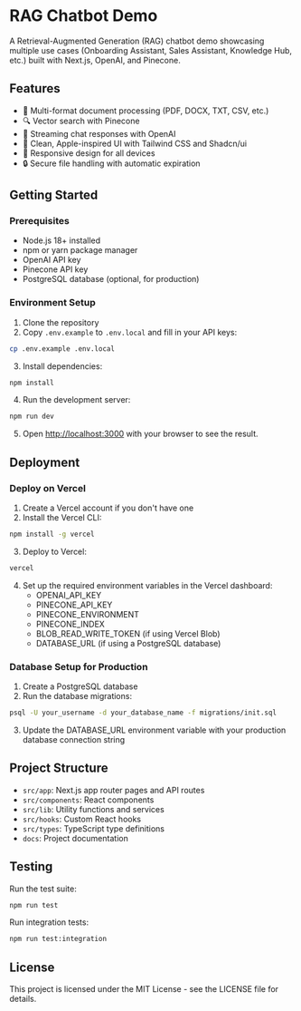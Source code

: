 # RAG Chatbot Demo

A Retrieval-Augmented Generation (RAG) chatbot demo showcasing multiple use cases (Onboarding Assistant, Sales Assistant, Knowledge Hub, etc.) built with Next.js, OpenAI, and Pinecone.

## Features

- 📄 Multi-format document processing (PDF, DOCX, TXT, CSV, etc.)
- 🔍 Vector search with Pinecone
- 💬 Streaming chat responses with OpenAI
- 🎨 Clean, Apple-inspired UI with Tailwind CSS and Shadcn/ui
- 📱 Responsive design for all devices
- 🔒 Secure file handling with automatic expiration

## Getting Started

### Prerequisites

- Node.js 18+ installed
- npm or yarn package manager
- OpenAI API key
- Pinecone API key
- PostgreSQL database (optional, for production)

### Environment Setup

1. Clone the repository
2. Copy `.env.example` to `.env.local` and fill in your API keys:

```bash
cp .env.example .env.local
```

3. Install dependencies:

```bash
npm install
```

4. Run the development server:

```bash
npm run dev
```

5. Open [http://localhost:3000](http://localhost:3000) with your browser to see the result.

## Deployment

### Deploy on Vercel

1. Create a Vercel account if you don't have one
2. Install the Vercel CLI:

```bash
npm install -g vercel
```

3. Deploy to Vercel:

```bash
vercel
```

4. Set up the required environment variables in the Vercel dashboard:
   - OPENAI_API_KEY
   - PINECONE_API_KEY
   - PINECONE_ENVIRONMENT
   - PINECONE_INDEX
   - BLOB_READ_WRITE_TOKEN (if using Vercel Blob)
   - DATABASE_URL (if using a PostgreSQL database)

### Database Setup for Production

1. Create a PostgreSQL database
2. Run the database migrations:

```bash
psql -U your_username -d your_database_name -f migrations/init.sql
```

3. Update the DATABASE_URL environment variable with your production database connection string

## Project Structure

- `src/app`: Next.js app router pages and API routes
- `src/components`: React components
- `src/lib`: Utility functions and services
- `src/hooks`: Custom React hooks
- `src/types`: TypeScript type definitions
- `docs`: Project documentation

## Testing

Run the test suite:

```bash
npm run test
```

Run integration tests:

```bash
npm run test:integration
```

## License

This project is licensed under the MIT License - see the LICENSE file for details.
